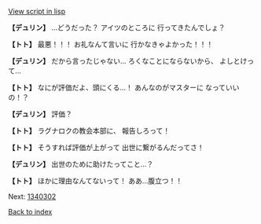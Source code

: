 [View script in lisp](../scripts/1340102.txt)

**【デュリン】**
…どうだった？
アイツのところに
行ってきたんでしょ？

**【トト】**
最悪！！！
お礼なんて言いに
行かなきゃよかった！！！

**【デュリン】**
だから言ったじゃない…
ろくなことにならないから、
よしとけって…

**【トト】**
なにが評価だよ、頭にくる…！
あんなのがマスターに
なっていいの！？

**【デュリン】**
評価？

**【トト】**
ラグナロクの教会本部に、
報告しろって！

**【トト】**
そうすれば評価が上がって
出世に繋がるんだってさ！

**【デュリン】**
出世のために助けたってこと…？

**【トト】**
ほかに理由なんてないって！
ああ…腹立つ！！

Next: [1340302](1340302.md)

[Back to index](index.md)
